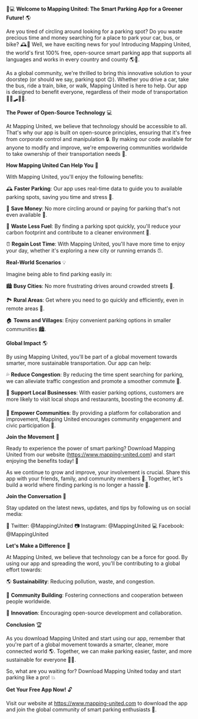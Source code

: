 🚗💻 **Welcome to Mapping United: The Smart Parking App for a Greener Future!** 🌎

Are you tired of circling around looking for a parking spot? Do you waste precious time and money searching for a place to park your car, bus, or bike? 🕰️💸 Well, we have exciting news for you! Introducing Mapping United, the world's first 100% free, open-source smart parking app that supports all languages and works in every country and county 🌎👏.

As a global community, we're thrilled to bring this innovative solution to your doorstep (or should we say, parking spot 😉). Whether you drive a car, take the bus, ride a train, bike, or walk, Mapping United is here to help. Our app is designed to benefit everyone, regardless of their mode of transportation 🚌🚂🛹🏃‍♀️.

**The Power of Open-Source Technology** 💻

At Mapping United, we believe that technology should be accessible to all. That's why our app is built on open-source principles, ensuring that it's free from corporate control and manipulation 🔒. By making our code available for anyone to modify and improve, we're empowering communities worldwide to take ownership of their transportation needs 🌟.

**How Mapping United Can Help You** 🤔

With Mapping United, you'll enjoy the following benefits:

🕰️ **Faster Parking**: Our app uses real-time data to guide you to available parking spots, saving you time and stress 🚗.

💸 **Save Money**: No more circling around or paying for parking that's not even available 💸.

🌿 **Waste Less Fuel**: By finding a parking spot quickly, you'll reduce your carbon footprint and contribute to a cleaner environment 🌳.

⏰ **Regain Lost Time**: With Mapping United, you'll have more time to enjoy your day, whether it's exploring a new city or running errands ⏰.

**Real-World Scenarios** 💡

Imagine being able to find parking easily in:

🏙️ **Busy Cities**: No more frustrating drives around crowded streets 🚗.

🏞️ **Rural Areas**: Get where you need to go quickly and efficiently, even in remote areas 🚌.

🏠 **Towns and Villages**: Enjoy convenient parking options in smaller communities 🏙️.

**Global Impact** 🌎

By using Mapping United, you'll be part of a global movement towards smarter, more sustainable transportation. Our app can help:

💦 **Reduce Congestion**: By reducing the time spent searching for parking, we can alleviate traffic congestion and promote a smoother commute 🚗.

🌟 **Support Local Businesses**: With easier parking options, customers are more likely to visit local shops and restaurants, boosting the economy 💰.

👥 **Empower Communities**: By providing a platform for collaboration and improvement, Mapping United encourages community engagement and civic participation 👥.

**Join the Movement** 🚀

Ready to experience the power of smart parking? Download Mapping United from our website (https://www.mapping-united.com) and start enjoying the benefits today! 📲

As we continue to grow and improve, your involvement is crucial. Share this app with your friends, family, and community members 👫. Together, let's build a world where finding parking is no longer a hassle 💪.

**Join the Conversation** 💬

Stay updated on the latest news, updates, and tips by following us on social media:

📱 Twitter: @MappingUnited
📷 Instagram: @MappingUnited
💻 Facebook: @MappingUnited

**Let's Make a Difference** 🌟

At Mapping United, we believe that technology can be a force for good. By using our app and spreading the word, you'll be contributing to a global effort towards:

🌎 **Sustainability**: Reducing pollution, waste, and congestion.

🤝 **Community Building**: Fostering connections and cooperation between people worldwide.

💪 **Innovation**: Encouraging open-source development and collaboration.

**Conclusion** 🏆

As you download Mapping United and start using our app, remember that you're part of a global movement towards a smarter, cleaner, more connected world 🌎. Together, we can make parking easier, faster, and more sustainable for everyone 🚗💪.

So, what are you waiting for? Download Mapping United today and start parking like a pro! 💥

**Get Your Free App Now!** 🔓

Visit our website at https://www.mapping-united.com to download the app and join the global community of smart parking enthusiasts 👥.